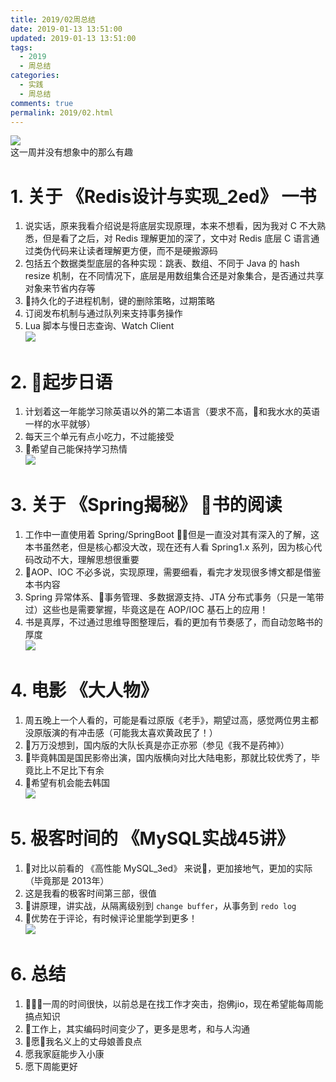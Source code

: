 ```yaml
---
title: 2019/02周总结
date: 2019-01-13 13:51:00
updated: 2019-01-13 13:51:00
tags:
  - 2019
  - 周总结
categories: 
  - 实践
  - 周总结
comments: true
permalink: 2019/02.html  
---
```


![][0]  
这一周并没有想象中的那么有趣

<!--more-->

# 1. 关于 《Redis设计与实现_2ed》 一书

1. 说实话，原来我看介绍说是将底层实现原理，本来不想看，因为我对 C 不大熟悉，但是看了之后，对 Redis 理解更加的深了，文中对 Redis 底层 C 语言通过类伪代码来让读者理解更方便，而不是硬搬源码  
2. 包括五个数据类型底层的各种实现：跳表、数组、不同于 Java 的 hash resize 机制，在不同情况下，底层是用数组集合还是对象集合，是否通过共享对象来节省内存等  
3. 持久化的子进程机制，键的删除策略，过期策略  
4. 订阅发布机制与通过队列来支持事务操作  
5. Lua 脚本与慢日志查询、Watch Client  
![][1]

# 2. 起步日语  

1. 计划着这一年能学习除英语以外的第二本语言（要求不高，和我水水的英语一样的水平就够）
2. 每天三个单元有点小吃力，不过能接受  
3. 希望自己能保持学习热情  
![][2]

# 3. 关于 《Spring揭秘》 书的阅读

1. 工作中一直使用着 Spring/SpringBoot ，但是一直没对其有深入的了解，这本书虽然老，但是核心都没大改，现在还有人看 Spring1.x 系列，因为核心代码改动不大，理解思想很重要
2. AOP、IOC 不必多说，实现原理，需要细看，看完才发现很多博文都是借鉴本书内容  
3. Spring 异常体系、事务管理、多数据源支持、JTA 分布式事务（只是一笔带过）这些也是需要掌握，毕竟这是在 AOP/IOC 基石上的应用！  
4. 书是真厚，不过通过思维导图整理后，看的更加有节奏感了，而自动忽略书的厚度  
![][3]

# 4. 电影 《大人物》

1. 周五晚上一个人看的，可能是看过原版《老手》，期望过高，感觉两位男主都没原版演的有冲击感（可能我太喜欢黄政民了！）  
2. 万万没想到，国内版的大队长真是亦正亦邪（参见《我不是药神》）  
3. 毕竟韩国是国民影帝出演，国内版横向对比大陆电影，那就比较优秀了，毕竟比上不足比下有余  
4. 希望有机会能去韩国  
![][4]

# 5. 极客时间的 《MySQL实战45讲》

1. 对比以前看的 《高性能 MySQL_3ed》 来说，更加接地气，更加的实际（毕竟那是 2013年）
2. 这是我看的极客时间第三部，很值
3. 讲原理，讲实战，从隔离级别到 `change buffer`，从事务到 `redo log`  
4. 优势在于评论，有时候评论里能学到更多！  
![][5]

# 6. 总结

1. 一周的时间很快，以前总是在找工作才突击，抱佛jio，现在希望能每周能搞点知识
2. 工作上，其实编码时间变少了，更多是思考，和与人沟通  
3. 愿我名义上的丈母娘善良点  
4. 愿我家庭能步入小康
5. 愿下周能更好

[0]: https://leran2deeplearnjavawebtech.oss-cn-beijing.aliyuncs.com/background/2019-01-08%E6%94%AF%E4%BB%98%E5%AE%9D%E5%B9%B4%E5%BA%A6.jpg
[1]: https://leran2deeplearnjavawebtech.oss-cn-beijing.aliyuncs.com/learn/Redis%E8%AE%BE%E8%AE%A1%E4%B8%8E%E5%AE%9E%E7%8E%B0_2ed/Redis%E8%AE%BE%E8%AE%A1%E4%B8%8E%E5%AE%9E%E7%8E%B0_%E7%AC%AC2%E7%89%88_1.png
[2]: https://leran2deeplearnjavawebtech.oss-cn-beijing.aliyuncs.com/somephoto/2019-02-jp.png
[3]: https://leran2deeplearnjavawebtech.oss-cn-beijing.aliyuncs.com/learn/Spring%E6%8F%AD%E7%A7%98/Spring%20%E6%8F%AD%E7%A7%98_1.png
[4]: https://leran2deeplearnjavawebtech.oss-cn-beijing.aliyuncs.com/somephoto/2019-01-11%E5%A4%A7%E4%BA%BA%E7%89%A9.jpg
[5]: https://leran2deeplearnjavawebtech.oss-cn-beijing.aliyuncs.com/learn/MySQL45%E8%AE%B2/MySQL%E5%AE%9E%E6%88%9845%E8%AE%B2_1.png